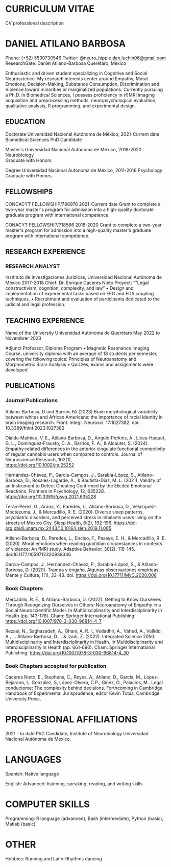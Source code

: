 # CURRICULUM VITAE
CV professional description

# DANIEL ATILANO BARBOSA

Phone: (+52) 5530730546
Twitter: @neuro_hippie
dan.luchin06@gmail.com	ResearchGate: Daniel Atilano-Barbosa
Querétaro, Mexico

Enthusiastic and driven student specializing in Cognitive and Social Neuroscience. My research interests center around Empathy, Moral Emotions, Decision-Making, Substance Consumption, Discrimination and Violence toward minorities or marginalized populations. Currently pursuing a Ph.D. in Biomedical Sciences, I possess proficiency in (f)MRI imaging acquisition and preprocessing methods, neuropsychological evaluation, qualitative analysis, R programming, and experimental design.

## EDUCATION

Doctorate 	Universidad Nacional Autónoma de México,               2021-Current date 
Biomedical Sciences
PhD Candidate

Master´s 	Universidad Nacional Autónoma de México,               2018-2020 
	Neurobiology	 
Graduate with Honors

Degree 	Universidad Nacional Autónoma de México,               2011-2016
Psychology	
Graduate with Honors


## FELLOWSHIPS

CONCACYT FELLOWSHIP/788978	2021-Current date
Grant to complete a two-year master's program for admission into a high-quality doctorate graduate program with international competence.

CONACYT FELLOWSHIP/718566	2018-2020
Grant to complete a two-year master's program for admission into a high-quality master's graduate program with international competence.


## RESEARCH EXPERIENCE


### RESEARCH ANALYST
Insttituto de Investigaciones Juridicas, 
Universidad Nacional Autónoma de México	2017-2018
Chief: Dr. Enrique Cáceres Nieto
Proyect: “"Legal constructivism, cognition, complexity, and law”
•	Design and implementation of experimental tasks based on EEG and EDA coupling techniques.
•	Recruitment and evaluation of participants dedicated to the judicial and legal profession. 


## TEACHING EXPERIENCE

Name of the University Universidad Autónoma de Querétaro 	May 2022 to Novembrer 2023

Adjunct Professor, Diploma Program
•	Magnetic Resonance Imaging Course, university diploma with an average of 18 students per semester, covering the following topics: Principles of Neuroanatomy and Morphometric Brain Analysis
•	Quizzes, exams and assignments were developed

	
## PUBLICATIONS

### Journal Publications

Atilano-Barbosa, D and Barrios FA (2023) Brain morphological variability between whites and African Americans: the importance of racial identity in brain imaging research. Front. Integr. Neurosci. 17:1027382. doi: 10.3389/fnint.2023.1027382

Olalde‐Mathieu, V. E., Atilano‐Barbosa, D., Angulo‐Perkins, A., Licea‐Haquet, G. L., Dominguez‐Frausto, C. A., Barrios, F. A., & Alcauter, S. (2024). Empathy‐related differences in the anterior cingulate functional connectivity of regular cannabis users when compared to controls. Journal of Neuroscience Research, 102(1),  
https://doi.org/10.1002/jnr.25252


Hernández-Chávez, P., García-Campos, J., Sarabia-López, S., Atilano-Barbosa, D., Rosales-Lagarde, A., & Bautista-Díaz, M. L. (2021). Validity of an Instrument to Detect Cheating Confirmed by the Elicited Emotional Reactions. Frontiers in Psychology, 12, 635228. https://doi.org/10.3389/fpsyg.2021.635228

Terán-Pérez, G., Arana, Y., Paredes, L., Atilano-Barbosa, D., Velázquez-Moctezuma, J., & Mercadillo, R. E. (2020). Diverse sleep patterns, psychiatric disorders, and perceived stress in inhalants users living on the streets of Mexico City. Sleep Health, 6(2), 192-196. https://doi-org.pbidi.unam.mx:2443/10.1016/j.sleh.2019.11.005

Atilano-Barbosa, D., Paredes, L., Enciso, F., Pasaye, E. H., & Mercadillo, R. E. (2020). Moral emotions when reading quotidian circumstances in contexts of violence: An fMRI study. Adaptive Behavior, 30(2), 119-145. doi:10.1177/1059712320939346

García-Campos, J., Hernández-Chávez, P., Sarabia-López, S., & Atilano-Barbosa, D. (2020). Trampa y engaño. Algunas observaciones empíricas. Mente y Cultura, 1(1), 33-43. doi: https://doi.org/10.17711/MyC.2020.006


### Book Chapters

Mercadillo, R. E., & Atilano-Barbosa, D. (2022). Getting to Know Ourselves Through Recognizing Ourselves in Others: Neuroanatomy of Empathy in a Social Neuroscientific Model. In Multidisciplinarity and Interdisciplinarity in Health (pp. 143-176). Cham: Springer International Publishing. https://doi.org/10.1007/978-3-030-96814-4_7

Rezaei, N., Saghazadeh, A., Ghani, A. R. I., Vedadhir, A., Vahed, A., Vellido, A., … Atilano-Barbosa, D.... & Izadi, Z. (2022). Integrated Science 2050: Multidisciplinarity and Interdisciplinarity in Health. In Multidisciplinarity and Interdisciplinarity in Health (pp. 661-690). Cham: Springer International Publishing. https://doi.org/10.1007/978-3-030-96814-4_30

### Book Chapters accepted for publication

Cáceres Nieto, E., Stephens, C., Reyes, A., Atilano, D., García, M., López-Bejarano, L. González, S, López-Olvera, C.P., Ginez, O., Palacios, M.. Legal conductome: The complexity behind decisions. Forthcoming in Cambridge Handbook of Experimental Jurisprudence, editor Kevin Tobia, Cambridge University Press, 


# PROFESSIONAL AFFILIATIONS

2021 - to date
PhD Candidate, Institute of Neurobiology Universidad Nacional Autónoma de México.


# LANGUAGES

Spanish: Native language

English: Advanced: listening, speaking, reading, and writing skills

# COMPUTER SKILLS

Programming: R language (advanced), Bash (intermediate), Python (basic), Matlab (basic)


# OTHER

Hobbies:
Running and Latin-Rhythms dancing

 

